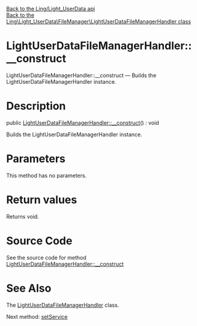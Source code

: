 [Back to the Ling/Light_UserData api](https://github.com/lingtalfi/Light_UserData/blob/master/doc/api/Ling/Light_UserData.md)<br>
[Back to the Ling\Light_UserData\FileManager\LightUserDataFileManagerHandler class](https://github.com/lingtalfi/Light_UserData/blob/master/doc/api/Ling/Light_UserData/FileManager/LightUserDataFileManagerHandler.md)


LightUserDataFileManagerHandler::__construct
================



LightUserDataFileManagerHandler::__construct — Builds the LightUserDataFileManagerHandler instance.




Description
================


public [LightUserDataFileManagerHandler::__construct](https://github.com/lingtalfi/Light_UserData/blob/master/doc/api/Ling/Light_UserData/FileManager/LightUserDataFileManagerHandler/__construct.md)() : void




Builds the LightUserDataFileManagerHandler instance.




Parameters
================

This method has no parameters.


Return values
================

Returns void.








Source Code
===========
See the source code for method [LightUserDataFileManagerHandler::__construct](https://github.com/lingtalfi/Light_UserData/blob/master/FileManager/LightUserDataFileManagerHandler.php#L44-L48)


See Also
================

The [LightUserDataFileManagerHandler](https://github.com/lingtalfi/Light_UserData/blob/master/doc/api/Ling/Light_UserData/FileManager/LightUserDataFileManagerHandler.md) class.

Next method: [setService](https://github.com/lingtalfi/Light_UserData/blob/master/doc/api/Ling/Light_UserData/FileManager/LightUserDataFileManagerHandler/setService.md)<br>

